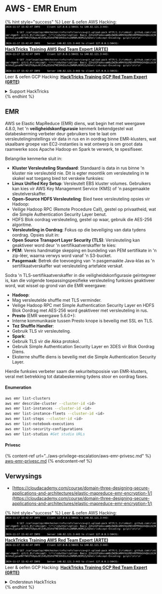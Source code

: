 # AWS - EMR Enum

{% hint style="success" %}
Leer & oefen AWS Hacking:<img src="../../../.gitbook/assets/image (1).png" alt="" data-size="line">[**HackTricks Training AWS Red Team Expert (ARTE)**](https://training.hacktricks.xyz/courses/arte)<img src="../../../.gitbook/assets/image (1).png" alt="" data-size="line">\
Leer & oefen GCP Hacking: <img src="../../../.gitbook/assets/image (2).png" alt="" data-size="line">[**HackTricks Training GCP Red Team Expert (GRTE)**<img src="../../../.gitbook/assets/image (2).png" alt="" data-size="line">](https://training.hacktricks.xyz/courses/grte)

<details>

<summary>Support HackTricks</summary>

* Kyk na die [**subskripsie planne**](https://github.com/sponsors/carlospolop)!
* **Sluit aan by die** 💬 [**Discord groep**](https://discord.gg/hRep4RUj7f) of die [**telegram groep**](https://t.me/peass) of **volg** ons op **Twitter** 🐦 [**@hacktricks\_live**](https://twitter.com/hacktricks\_live)**.**
* **Deel hacking truuks deur PRs in te dien na die** [**HackTricks**](https://github.com/carlospolop/hacktricks) en [**HackTricks Cloud**](https://github.com/carlospolop/hacktricks-cloud) github repos.

</details>
{% endhint %}

## EMR

AWS se Elastic MapReduce (EMR) diens, wat begin het met weergawe 4.8.0, het 'n **veiligheidskonfigurasie** kenmerk bekendgestel wat databeskerming verbeter deur gebruikers toe te laat om versleutelinginstellings vir data in rus en in oordrag binne EMR-klusters, wat skaalbare groepe van EC2-instanties is wat ontwerp is om groot data raamwerke soos Apache Hadoop en Spark te verwerk, te spesifiseer.

Belangrike kenmerke sluit in:

* **Kluster Versleuteling Standaard**: Standaard is data in rus binne 'n kluster nie versleuteld nie. Dit is egter moontlik om versleuteling in te skakel wat toegang bied tot verskeie funksies:
* **Linux Unified Key Setup**: Versleutelt EBS kluster volumes. Gebruikers kan kies vir AWS Key Management Service (KMS) of 'n pasgemaakte sleutelverskaffer.
* **Open-Source HDFS Versleuteling**: Bied twee versleuteling opsies vir Hadoop:
* Veilige Hadoop RPC (Remote Procedure Call), gestel op privaatheid, wat die Simple Authentication Security Layer benut.
* HDFS Blok oordrag versleuteling, gestel op waar, gebruik die AES-256 algoritme.
* **Versleuteling in Oordrag**: Fokus op die beveiliging van data tydens oordrag. Opsies sluit in:
* **Open Source Transport Layer Security (TLS)**: Versleuteling kan geaktiveer word deur 'n sertifikaatverskaffer te kies:
* **PEM**: Vereis handmatige skepping en bundeling van PEM sertifikate in 'n zip-lêer, waarna verwys word vanaf 'n S3-bucket.
* **Pasgemaak**: Betrek die toevoeging van 'n pasgemaakte Java-klas as 'n sertifikaatverskaffer wat versleuteling artefakte verskaf.

Sodra 'n TLS-sertifikaatverskaffer in die veiligheidskonfigurasie geïntegreer is, kan die volgende toepassingspesifieke versleuteling funksies geaktiveer word, wat wissel op grond van die EMR weergawe:

* **Hadoop**:
* Mag versleutelde shuffle met TLS verminder.
* Veilige Hadoop RPC met Simple Authentication Security Layer en HDFS Blok Oordrag met AES-256 word geaktiveer met versleuteling in rus.
* **Presto** (EMR weergawe 5.6.0+):
* Interne kommunikasie tussen Presto knope is beveilig met SSL en TLS.
* **Tez Shuffle Handler**:
* Gebruik TLS vir versleuteling.
* **Spark**:
* Gebruik TLS vir die Akka protokol.
* Gebruik Simple Authentication Security Layer en 3DES vir Blok Oordrag Diens.
* Eksterne shuffle diens is beveilig met die Simple Authentication Security Layer.

Hierdie funksies verbeter saam die sekuriteitsposisie van EMR-klusters, veral met betrekking tot databeskerming tydens stoor en oordrag fases.

#### Enumeration
```bash
aws emr list-clusters
aws emr describe-cluster --cluster-id <id>
aws emr list-instances --cluster-id <id>
aws emr list-instance-fleets --cluster-id <id>
aws emr list-steps --cluster-id <id>
aws emr list-notebook-executions
aws emr list-security-configurations
aws emr list-studios #Get studio URLs
```
#### Privesc

{% content-ref url="../aws-privilege-escalation/aws-emr-privesc.md" %}
[aws-emr-privesc.md](../aws-privilege-escalation/aws-emr-privesc.md)
{% endcontent-ref %}

## Verwysings

* [https://cloudacademy.com/course/domain-three-designing-secure-applications-and-architectures/elastic-mapreduce-emr-encryption-1/](https://cloudacademy.com/course/domain-three-designing-secure-applications-and-architectures/elastic-mapreduce-emr-encryption-1/)

{% hint style="success" %}
Leer & oefen AWS Hacking:<img src="../../../.gitbook/assets/image (1).png" alt="" data-size="line">[**HackTricks Training AWS Red Team Expert (ARTE)**](https://training.hacktricks.xyz/courses/arte)<img src="../../../.gitbook/assets/image (1).png" alt="" data-size="line">\
Leer & oefen GCP Hacking: <img src="../../../.gitbook/assets/image (2).png" alt="" data-size="line">[**HackTricks Training GCP Red Team Expert (GRTE)**<img src="../../../.gitbook/assets/image (2).png" alt="" data-size="line">](https://training.hacktricks.xyz/courses/grte)

<details>

<summary>Ondersteun HackTricks</summary>

* Kyk na die [**subskripsie planne**](https://github.com/sponsors/carlospolop)!
* **Sluit aan by die** 💬 [**Discord groep**](https://discord.gg/hRep4RUj7f) of die [**telegram groep**](https://t.me/peass) of **volg** ons op **Twitter** 🐦 [**@hacktricks\_live**](https://twitter.com/hacktricks\_live)**.**
* **Deel hacking truuks deur PRs in te dien na die** [**HackTricks**](https://github.com/carlospolop/hacktricks) en [**HackTricks Cloud**](https://github.com/carlospolop/hacktricks-cloud) github repos.

</details>
{% endhint %}
